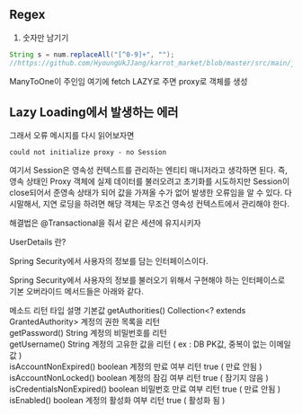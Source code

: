 ## Regex

1. 숫자만 남기기
```java
String s = num.replaceAll("[^0-9]+", "");
//https://github.com/HyoungUkJJang/karrot_market/blob/master/src/main/java/com/numble/karrot/reply/dto/ReplyRegisterRequest.java
```


ManyToOne이 주인임 여기에 fetch LAZY로 주면 proxy로 객체를 생성

## Lazy Loading에서 발생하는 에러

그래서 오류 메시지를 다시 읽어보자면

```shell
could not initialize proxy - no Session
```

여기서 Session은 영속성 컨텍스트를 관리하는 엔티티 매니저라고 생각하면 된다.
즉, 영속 상태인 Proxy 객체에 실제 데이터를 불러오려고 초기화를 시도하지만 Session이 close되어서 준영속 상태가 되어 값을 가져올 수가 없어 발생한 오류임을 알 수 있다.
다시말해서, 지연 로딩을 하려면 해당 객체는 무조건 영속성 컨텍스트에서 관리해야 한다.

해결법은 @Transactional을 줘서 같은 세션에 유지시키자



UserDetails 란?

Spring Security에서 사용자의 정보를 담는 인터페이스이다.

Spring Security에서 사용자의 정보를 불러오기 위해서 구현해야 하는 인터페이스로 기본 오버라이드 메서드들은 아래와 같다.


메소드	            리턴 타입	                                설명	기본값
getAuthorities()	Collection<? extends GrantedAuthority>	계정의 권한 목록을 리턴	 
getPassword()	    String	계정의 비밀번호를 리턴	 
getUsername()	    String	계정의 고유한 값을 리턴               ( ex : DB PK값, 중복이 없는 이메일 값 )	 
isAccountNonExpired()	boolean	계정의 만료 여부 리턴	        true ( 만료 안됨 )
isAccountNonLocked()	boolean	계정의 잠김 여부 리턴	        true ( 잠기지 않음 )
isCredentialsNonExpired()	boolean	비밀번호 만료 여부 리턴	    true ( 만료 안됨 )
isEnabled()	        boolean	계정의 활성화 여부 리턴	            true ( 활성화 됨 )